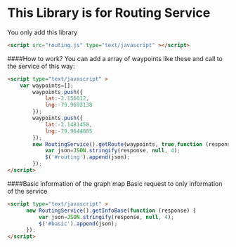 # This Library is for Routing Service
You only add this library
```html 
<script src="routing.js" type="text/javascript" ></script>
```

####How to work?
You can add a array of waypoints like these and call to the service of this way:
```html
<script type="text/javascript" >
    var waypoints=[];
		waypoints.push({
			lat:-2.156012,
			lng:-79.9692138
		});
		waypoints.push({
			lat:-2.1481458,
			lng:-79.9644885
		});
		new RoutingService().getRoute(waypoints, true,function (response) {
		    var json=JSON.stringify(response, null, 4);
		    $('#routing').append(json);
		});
</script>
```

####Basic information of the graph map
Basic request to only information of the service
```html
<script type="text/javascript" >
      new RoutingService().getInfoBase(function (response) {
          var json=JSON.stringify(response, null, 4);
          $('#basic').append(json);
      });
</script>
```






